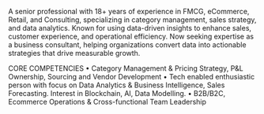 A senior professional with 18+ years of experience in FMCG, eCommerce, Retail, and Consulting, specializing in category management, sales strategy, and data analytics. 
Known for using data-driven insights to enhance sales, customer experience, and operational efficiency.
Now seeking expertise as a business consultant, helping organizations convert data into actionable strategies that drive measurable growth.

CORE COMPETENCIES
•	Category Management & Pricing Strategy, P&L Ownership, Sourcing and Vendor Development
•	Tech enabled enthusiastic person with focus on Data Analytics & Business Intelligence, Sales Forecasting. Interest in Blockchain, AI, Data Modelling.
•	B2B/B2C, Ecommerce Operations & Cross-functional Team Leadership

